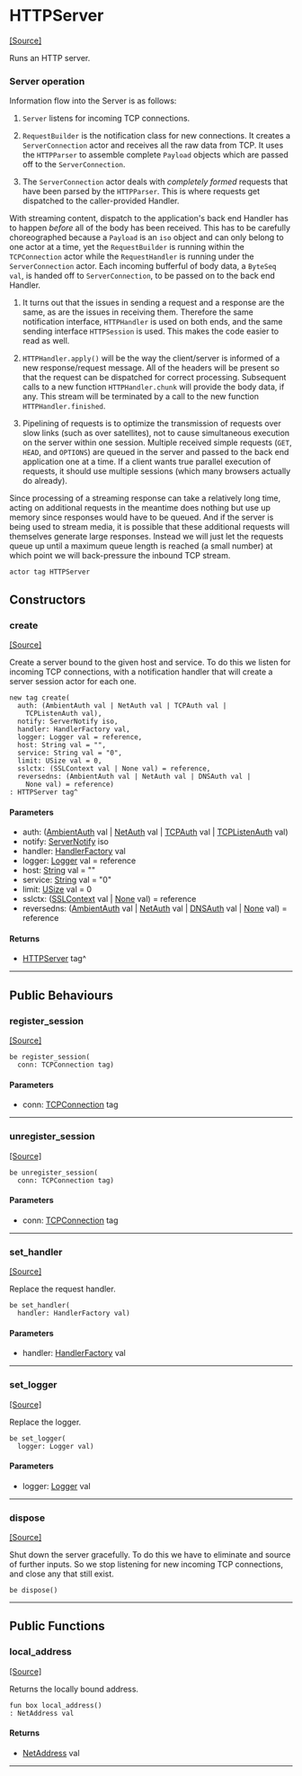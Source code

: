 # HTTPServer
<span class="source-link">[[Source]](src/http/server.md#L5)</span>

Runs an HTTP server.

### Server operation

Information flow into the Server is as follows:

1. `Server` listens for incoming TCP connections.

2. `RequestBuilder` is the notification class for new connections. It creates
a `ServerConnection` actor and receives all the raw data from TCP. It uses
the `HTTPParser` to assemble complete `Payload` objects which are passed off
to the `ServerConnection`.

3. The `ServerConnection` actor deals with *completely formed* requests
that have been parsed by the `HTTPParser`. This is where requests get
dispatched to the caller-provided Handler.

With streaming content, dispatch to the application's back end Handler
has to happen *before* all of the body has been received. This has to be
carefully choreographed because a `Payload` is an `iso` object and can only
belong to one actor at a time, yet the `RequestBuilder` is running within
the `TCPConnection` actor while the `RequestHandler` is running under the
`ServerConnection` actor. Each incoming bufferful of body data, a
`ByteSeq val`, is handed off to `ServerConnection`, to be passed on to the
back end Handler.

1. It turns out that the issues in sending a request and a response are the
same, as are the issues in receiving them. Therefore the same notification
interface, `HTTPHandler` is used on both ends, and the same sending
interface `HTTPSession` is used. This makes the code easier to read as well.

1. `HTTPHandler.apply()` will be the way the client/server is informed of a
new response/request message. All of the headers will be present so that the
request can be dispatched for correct processing. Subsequent calls to a new
function `HTTPHandler.chunk` will provide the body data, if any. This
stream will be terminated by a call to the new function
`HTTPHandler.finished`.

2. Pipelining of requests is to optimize the transmission of requests over
slow links (such as over satellites), not to cause simultaneous execution
on the server within one session. Multiple received simple requests (`GET`,
`HEAD`, and `OPTIONS`) are queued in the server and passed to the back end
application one at a time. If a client wants true parallel execution of
requests, it should use multiple sessions (which many browsers actually
do already).

Since processing of a streaming response can take a relatively long time,
acting on additional requests in the meantime does nothing but use up memory
since responses would have to be queued. And if the server is being used to
stream media, it is possible that these additional requests will themselves
generate large responses.  Instead we will just let the requests queue up
until a maximum queue length is reached (a small number) at which point we
will back-pressure the inbound TCP stream.


```pony
actor tag HTTPServer
```

## Constructors

### create
<span class="source-link">[[Source]](src/http/server.md#L71)</span>


Create a server bound to the given host and service. To do this we
listen for incoming TCP connections, with a notification handler
that will create a server session actor for each one.


```pony
new tag create(
  auth: (AmbientAuth val | NetAuth val | TCPAuth val | 
    TCPListenAuth val),
  notify: ServerNotify iso,
  handler: HandlerFactory val,
  logger: Logger val = reference,
  host: String val = "",
  service: String val = "0",
  limit: USize val = 0,
  sslctx: (SSLContext val | None val) = reference,
  reversedns: (AmbientAuth val | NetAuth val | DNSAuth val | 
    None val) = reference)
: HTTPServer tag^
```
#### Parameters

*   auth: ([AmbientAuth](builtin-AmbientAuth.md) val | [NetAuth](net-NetAuth.md) val | [TCPAuth](net-TCPAuth.md) val | 
    [TCPListenAuth](net-TCPListenAuth.md) val)
*   notify: [ServerNotify](http-ServerNotify.md) iso
*   handler: [HandlerFactory](http-HandlerFactory.md) val
*   logger: [Logger](http-Logger.md) val = reference
*   host: [String](builtin-String.md) val = ""
*   service: [String](builtin-String.md) val = "0"
*   limit: [USize](builtin-USize.md) val = 0
*   sslctx: ([SSLContext](net_ssl-SSLContext.md) val | [None](builtin-None.md) val) = reference
*   reversedns: ([AmbientAuth](builtin-AmbientAuth.md) val | [NetAuth](net-NetAuth.md) val | [DNSAuth](net-DNSAuth.md) val | 
    [None](builtin-None.md) val) = reference

#### Returns

* [HTTPServer](http-HTTPServer.md) tag^

---

## Public Behaviours

### register_session
<span class="source-link">[[Source]](src/http/server.md#L94)</span>


```pony
be register_session(
  conn: TCPConnection tag)
```
#### Parameters

*   conn: [TCPConnection](net-TCPConnection.md) tag

---

### unregister_session
<span class="source-link">[[Source]](src/http/server.md#L97)</span>


```pony
be unregister_session(
  conn: TCPConnection tag)
```
#### Parameters

*   conn: [TCPConnection](net-TCPConnection.md) tag

---

### set_handler
<span class="source-link">[[Source]](src/http/server.md#L100)</span>


Replace the request handler.


```pony
be set_handler(
  handler: HandlerFactory val)
```
#### Parameters

*   handler: [HandlerFactory](http-HandlerFactory.md) val

---

### set_logger
<span class="source-link">[[Source]](src/http/server.md#L108)</span>


Replace the logger.


```pony
be set_logger(
  logger: Logger val)
```
#### Parameters

*   logger: [Logger](http-Logger.md) val

---

### dispose
<span class="source-link">[[Source]](src/http/server.md#L116)</span>


Shut down the server gracefully. To do this we have to eliminate
and source of further inputs. So we stop listening for new incoming
TCP connections, and close any that still exist.


```pony
be dispose()
```

---

## Public Functions

### local_address
<span class="source-link">[[Source]](src/http/server.md#L127)</span>


Returns the locally bound address.


```pony
fun box local_address()
: NetAddress val
```

#### Returns

* [NetAddress](net-NetAddress.md) val

---

